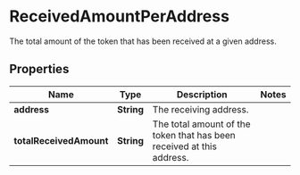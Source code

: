 

# ReceivedAmountPerAddress

The total amount of the token that has been received at a given address.

## Properties

| Name | Type | Description | Notes |
|------------ | ------------- | ------------- | -------------|
|**address** | **String** | The receiving address. |  |
|**totalReceivedAmount** | **String** | The total amount of the token that has been received at this address. |  |



